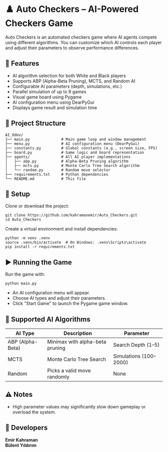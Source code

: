 # ♟️ Auto Checkers – AI-Powered Checkers Game

Auto Checkers is an automated checkers game where AI agents compete using different algorithms. You can customize which AI controls each player and adjust their parameters to observe performance differences.

## 🚀 Features

- AI algorithm selection for both White and Black players
- Supports ABP (Alpha-Beta Pruning), MCTS, and Random AI
- Configurable AI parameters (depth, simulations, etc.)
- Parallel simulation of up to 9 games
- Visual game board using Pygame
- AI configuration menu using DearPyGui
- Displays game result and simulation time

## 📁 Project Structure

```
AI_Odev/
├── main.py              # Main game loop and window management
├── menu.py              # AI configuration menu (DearPyGui)
├── constants.py         # Global constants (e.g., screen size, FPS)
├── board.py             # Game logic and board representation
├── agents/              # All AI player implementations
│   ├── abp.py           # Alpha-Beta Pruning algorithm
│   ├── mcts.py          # Monte Carlo Tree Search algorithm
│   └── random.py        # Random move selector
├── requirements.txt     # Python dependencies
└── README.md            # This file
```

## 🔧 Setup

Clone or download the project:

```
git clone https://github.com/kahramanemir/Auto_Checkers.git
cd Auto_Checkers
```

Create a virtual environment and install dependencies:

```
python -m venv .venv
source .venv/bin/activate  # On Windows: .venv\Scripts\activate
pip install -r requirements.txt
```

## ▶️ Running the Game

Run the game with:

```
python main.py
```

- An AI configuration menu will appear.
- Choose AI types and adjust their parameters.
- Click "Start Game" to launch the Pygame game window.

## 🤖 Supported AI Algorithms

| AI Type          | Description                     | Parameter              |
| ---------------- | ------------------------------- | ---------------------- |
| ABP (Alpha-Beta) | Minimax with alpha-beta pruning | Search Depth (1–5)     |
| MCTS             | Monte Carlo Tree Search         | Simulations (100–2000) |
| Random           | Picks a valid move randomly     | None                   |

## ⚠️ Notes

- High parameter values may significantly slow down gameplay or overload the system.

## 👤 Developers

**Emir Kahraman**\
**Bülent Yıldırım**

